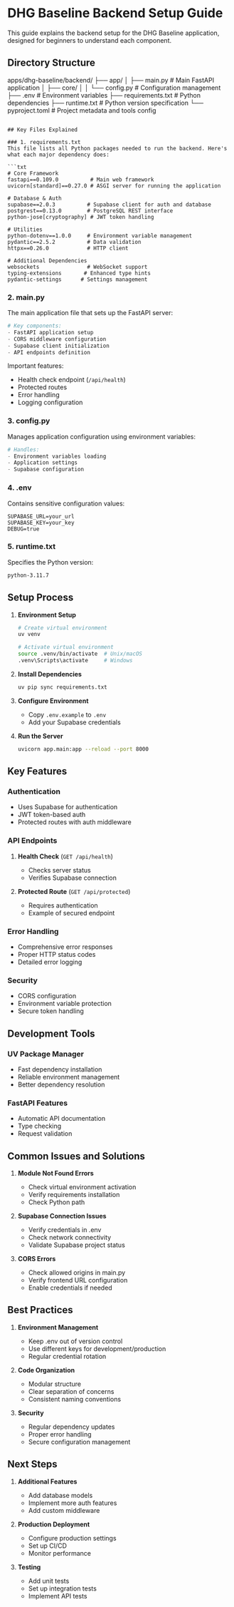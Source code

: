 # DHG Baseline Backend Setup Guide

This guide explains the backend setup for the DHG Baseline application, designed for beginners to understand each component.

## Directory Structure 

apps/dhg-baseline/backend/
├── app/
│ ├── main.py # Main FastAPI application
│ ├── core/
│ │ └── config.py # Configuration management
├── .env # Environment variables
├── requirements.txt # Python dependencies
├── runtime.txt # Python version specification
└── pyproject.toml # Project metadata and tools config
```

## Key Files Explained

### 1. requirements.txt
This file lists all Python packages needed to run the backend. Here's what each major dependency does:

```txt
# Core Framework
fastapi==0.109.0          # Main web framework
uvicorn[standard]==0.27.0 # ASGI server for running the application

# Database & Auth
supabase==2.0.3          # Supabase client for auth and database
postgrest==0.13.0        # PostgreSQL REST interface
python-jose[cryptography] # JWT token handling

# Utilities
python-dotenv==1.0.0     # Environment variable management
pydantic==2.5.2          # Data validation
httpx==0.26.0            # HTTP client

# Additional Dependencies
websockets               # WebSocket support
typing-extensions       # Enhanced type hints
pydantic-settings      # Settings management
```

### 2. main.py
The main application file that sets up the FastAPI server:

```python
# Key components:
- FastAPI application setup
- CORS middleware configuration
- Supabase client initialization
- API endpoints definition
```

Important features:
- Health check endpoint (`/api/health`)
- Protected routes
- Error handling
- Logging configuration

### 3. config.py
Manages application configuration using environment variables:

```python
# Handles:
- Environment variables loading
- Application settings
- Supabase configuration
```

### 4. .env
Contains sensitive configuration values:
```env
SUPABASE_URL=your_url
SUPABASE_KEY=your_key
DEBUG=true
```

### 5. runtime.txt
Specifies the Python version:
```txt
python-3.11.7
```

## Setup Process

1. **Environment Setup**
   ```bash
   # Create virtual environment
   uv venv

   # Activate virtual environment
   source .venv/bin/activate  # Unix/macOS
   .venv\Scripts\activate     # Windows
   ```

2. **Install Dependencies**
   ```bash
   uv pip sync requirements.txt
   ```

3. **Configure Environment**
   - Copy `.env.example` to `.env`
   - Add your Supabase credentials

4. **Run the Server**
   ```bash
   uvicorn app.main:app --reload --port 8000
   ```

## Key Features

### Authentication
- Uses Supabase for authentication
- JWT token-based auth
- Protected routes with auth middleware

### API Endpoints
1. **Health Check** (`GET /api/health`)
   - Checks server status
   - Verifies Supabase connection

2. **Protected Route** (`GET /api/protected`)
   - Requires authentication
   - Example of secured endpoint

### Error Handling
- Comprehensive error responses
- Proper HTTP status codes
- Detailed error logging

### Security
- CORS configuration
- Environment variable protection
- Secure token handling

## Development Tools

### UV Package Manager
- Fast dependency installation
- Reliable environment management
- Better dependency resolution

### FastAPI Features
- Automatic API documentation
- Type checking
- Request validation

## Common Issues and Solutions

1. **Module Not Found Errors**
   - Check virtual environment activation
   - Verify requirements installation
   - Check Python path

2. **Supabase Connection Issues**
   - Verify credentials in .env
   - Check network connectivity
   - Validate Supabase project status

3. **CORS Errors**
   - Check allowed origins in main.py
   - Verify frontend URL configuration
   - Enable credentials if needed

## Best Practices

1. **Environment Management**
   - Keep .env out of version control
   - Use different keys for development/production
   - Regular credential rotation

2. **Code Organization**
   - Modular structure
   - Clear separation of concerns
   - Consistent naming conventions

3. **Security**
   - Regular dependency updates
   - Proper error handling
   - Secure configuration management

## Next Steps

1. **Additional Features**
   - Add database models
   - Implement more auth features
   - Add custom middleware

2. **Production Deployment**
   - Configure production settings
   - Set up CI/CD
   - Monitor performance

3. **Testing**
   - Add unit tests
   - Set up integration tests
   - Implement API tests